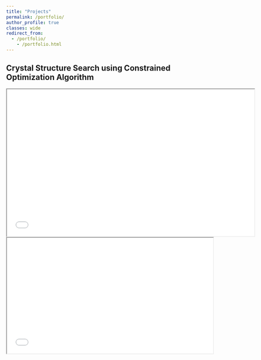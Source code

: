 ```yaml
---
title: "Projects"
permalink: /portfolio/
author_profile: true
classes: wide
redirect_from:
  - /portfolio/
    - /portfolio.html
---
```


Crystal Structure Search using Constrained Optimization Algorithm
------

<iframe src="/files/htmls/IctpThesis.html" width="672" height="400px">
</iframe>

<div class="yt">
<iframe width="560" height="315" src="/files/htmls/IctpThesis.html" allowfullscreen></iframe>
</div>
